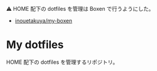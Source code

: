 :warning: HOME 配下の dotfiles を管理は Boxen で行うようにした。

- [inouetakuya/my-boxen](https://github.com/inouetakuya/my-boxen)

# My dotfiles

HOME 配下の dotfiles を管理するリポジトリ。
